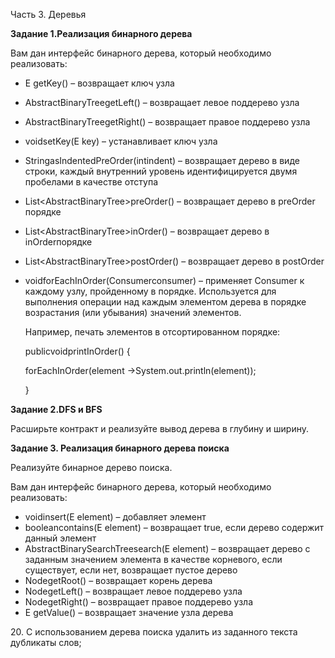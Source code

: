 


<a name="_hlk21029711"></a>Часть 3. Деревья

**Задание 1.Реализация бинарного дерева**

Вам дан интерфейс бинарного дерева, который необходимо реализовать:

- E getKey() – возвращает ключ узла
- AbstractBinaryTree<E>getLeft() – возвращает левое поддерево узла
- AbstractBinaryTree<E>getRight() – возвращает правое поддерево узла 
- voidsetKey(E key) – устанавливает ключ узла
- StringasIndentedPreOrder(intindent) – возвращает дерево в виде строки, каждый внутренний уровень идентифицируется двумя пробелами в качестве отступа
- List<AbstractBinaryTree<E>>preOrder() – возвращает дерево в preOrder порядке 
- List<AbstractBinaryTree<E>>inOrder() – возвращает дерево в inOrderпорядке 
- List<AbstractBinaryTree<E>>postOrder() – возвращает дерево в postOrder
- voidforEachInOrder(Consumer<E>consumer) – применяет Consumer<E> к каждому узлу, пройденному в порядке. Используется для выполнения операции над каждым элементом дерева в порядке возрастания (или убывания) значений элементов.

  Например, печать элементов в отсортированном порядке:

  publicvoidprintInOrder() {

  forEachInOrder(element ->System.out.println(element));

  }



**Задание 2.DFS и BFS**

Расширьте контракт и реализуйте вывод дерева в глубину и ширину.

**Задание 3. Реализация бинарного дерева поиска**

Реализуйте бинарное дерево поиска.

Вам дан интерфейс бинарного дерева, который необходимо реализовать:



- voidinsert(E element) – добавляет элемент
- booleancontains(E element) – возвращает true, если дерево содержит данный элемент
- AbstractBinarySearchTree<E>search(E element) – возвращает дерево с заданным значением элемента в качестве корневого, если существует, если нет, возвращает пустое дерево
- Node<E>getRoot() – возвращает корень дерева
- Node<E>getLeft() – возвращает левое поддерево узла
- Node<E>getRight() – возвращает правое поддерево узла
- E getValue() – возвращает значение узла дерева







20\. С использованием дерева поиска удалить из заданного текста дубликаты слов;

